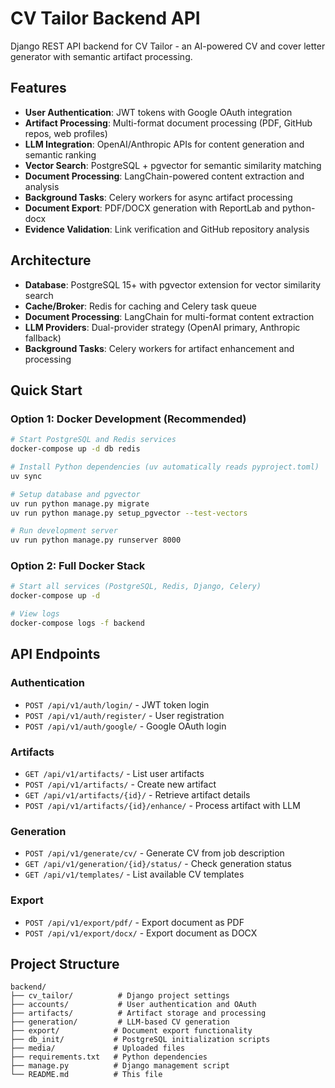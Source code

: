 # CV Tailor Backend API

Django REST API backend for CV Tailor - an AI-powered CV and cover letter generator with semantic artifact processing.

## Features

- **User Authentication**: JWT tokens with Google OAuth integration
- **Artifact Processing**: Multi-format document processing (PDF, GitHub repos, web profiles)
- **LLM Integration**: OpenAI/Anthropic APIs for content generation and semantic ranking
- **Vector Search**: PostgreSQL + pgvector for semantic similarity matching
- **Document Processing**: LangChain-powered content extraction and analysis
- **Background Tasks**: Celery workers for async artifact processing
- **Document Export**: PDF/DOCX generation with ReportLab and python-docx
- **Evidence Validation**: Link verification and GitHub repository analysis

## Architecture

- **Database**: PostgreSQL 15+ with pgvector extension for vector similarity search
- **Cache/Broker**: Redis for caching and Celery task queue
- **Document Processing**: LangChain for multi-format content extraction
- **LLM Providers**: Dual-provider strategy (OpenAI primary, Anthropic fallback)
- **Background Tasks**: Celery workers for artifact enhancement and processing

## Quick Start

### Option 1: Docker Development (Recommended)

```bash
# Start PostgreSQL and Redis services
docker-compose up -d db redis

# Install Python dependencies (uv automatically reads pyproject.toml)
uv sync

# Setup database and pgvector
uv run python manage.py migrate
uv run python manage.py setup_pgvector --test-vectors

# Run development server
uv run python manage.py runserver 8000
```

### Option 2: Full Docker Stack

```bash
# Start all services (PostgreSQL, Redis, Django, Celery)
docker-compose up -d

# View logs
docker-compose logs -f backend
```

## API Endpoints

### Authentication
- `POST /api/v1/auth/login/` - JWT token login
- `POST /api/v1/auth/register/` - User registration
- `POST /api/v1/auth/google/` - Google OAuth login

### Artifacts
- `GET /api/v1/artifacts/` - List user artifacts
- `POST /api/v1/artifacts/` - Create new artifact
- `GET /api/v1/artifacts/{id}/` - Retrieve artifact details
- `POST /api/v1/artifacts/{id}/enhance/` - Process artifact with LLM

### Generation
- `POST /api/v1/generate/cv/` - Generate CV from job description
- `GET /api/v1/generation/{id}/status/` - Check generation status
- `GET /api/v1/templates/` - List available CV templates

### Export
- `POST /api/v1/export/pdf/` - Export document as PDF
- `POST /api/v1/export/docx/` - Export document as DOCX

## Project Structure

```
backend/
├── cv_tailor/          # Django project settings
├── accounts/           # User authentication and OAuth
├── artifacts/          # Artifact storage and processing
├── generation/         # LLM-based CV generation
├── export/            # Document export functionality
├── db_init/           # PostgreSQL initialization scripts
├── media/             # Uploaded files
├── requirements.txt   # Python dependencies
├── manage.py          # Django management script
└── README.md          # This file
```